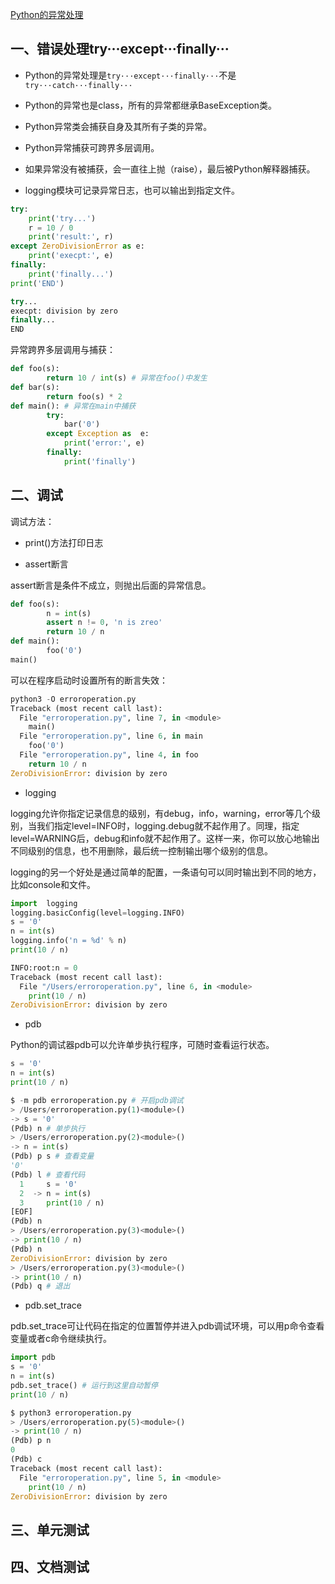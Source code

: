 
[Python的异常处理](https://docs.python.org/3/library/exceptions.html#exception-hierarchy)

## 一、错误处理try···except···finally···

- Python的异常处理是``try···except···finally···``不是``try···catch···finally···``

- Python的异常也是class，所有的异常都继承BaseException类。

- Python异常类会捕获自身及其所有子类的异常。

- Python异常捕获可跨界多层调用。

- 如果异常没有被捕获，会一直往上抛（raise），最后被Python解释器捕获。

- logging模块可记录异常日志，也可以输出到指定文件。


```python
try:
    print('try...')
    r = 10 / 0
    print('result:', r)
except ZeroDivisionError as e:
    print('execpt:', e)
finally:
    print('finally...')
print('END')

try...
execpt: division by zero
finally...
END
```

异常跨界多层调用与捕获：

```python
def foo(s):
        return 10 / int(s) # 异常在foo()中发生
def bar(s):
        return foo(s) * 2
def main(): # 异常在main中捕获
        try:
            bar('0')
        except Exception as  e:
            print('error:', e)
        finally:
            print('finally')
```

## 二、调试

调试方法：

- print()方法打印日志

- assert断言


assert断言是条件不成立，则抛出后面的异常信息。

```python
def foo(s):
        n = int(s)
        assert n != 0, 'n is zreo'
        return 10 / n
def main():
        foo('0')
main()

```

可以在程序启动时设置所有的断言失效：

```python
python3 -O erroroperation.py
Traceback (most recent call last):
  File "erroroperation.py", line 7, in <module>
    main()
  File "erroroperation.py", line 6, in main
    foo('0')
  File "erroroperation.py", line 4, in foo
    return 10 / n
ZeroDivisionError: division by zero
```

- logging

logging允许你指定记录信息的级别，有debug，info，warning，error等几个级别，当我们指定level=INFO时，logging.debug就不起作用了。同理，指定level=WARNING后，debug和info就不起作用了。这样一来，你可以放心地输出不同级别的信息，也不用删除，最后统一控制输出哪个级别的信息。

logging的另一个好处是通过简单的配置，一条语句可以同时输出到不同的地方，比如console和文件。

```python
import  logging
logging.basicConfig(level=logging.INFO)
s = '0'
n = int(s)
logging.info('n = %d' % n)
print(10 / n)

INFO:root:n = 0
Traceback (most recent call last):
  File "/Users/erroroperation.py", line 6, in <module>
    print(10 / n)
ZeroDivisionError: division by zero
```

- pdb

Python的调试器pdb可以允许单步执行程序，可随时查看运行状态。

```python
s = '0'
n = int(s)
print(10 / n)

$ -m pdb erroroperation.py # 开启pdb调试
> /Users/erroroperation.py(1)<module>()
-> s = '0'
(Pdb) n # 单步执行
> /Users/erroroperation.py(2)<module>()
-> n = int(s)
(Pdb) p s # 查看变量
'0'
(Pdb) l # 查看代码
  1  	s = '0'
  2  ->	n = int(s)
  3  	print(10 / n)
[EOF]
(Pdb) n
> /Users/erroroperation.py(3)<module>()
-> print(10 / n)
(Pdb) n
ZeroDivisionError: division by zero
> /Users/erroroperation.py(3)<module>()
-> print(10 / n)
(Pdb) q # 退出
```

- pdb.set_trace

pdb.set_trace可让代码在指定的位置暂停并进入pdb调试环境，可以用p命令查看变量或者c命令继续执行。

```python
import pdb
s = '0'
n = int(s)
pdb.set_trace() # 运行到这里自动暂停
print(10 / n)

$ python3 erroroperation.py
> /Users/erroroperation.py(5)<module>()
-> print(10 / n)
(Pdb) p n
0
(Pdb) c
Traceback (most recent call last):
  File "erroroperation.py", line 5, in <module>
    print(10 / n)
ZeroDivisionError: division by zero

```

## 三、单元测试

## 四、文档测试



